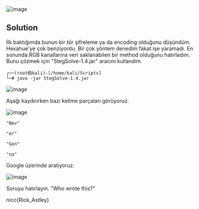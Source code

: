 ![image](https://user-images.githubusercontent.com/88983987/224676198-f4eac382-9389-4938-a47b-2f81570b6b42.png)

## Solution

İlk baktığımda bunun bir tür şifreleme ya da encoding olduğunu düşündüm. Hexahue'ye çok benziyordu. Bir çok yöntem denedim fakat işe yaramadı. En sonunda RGB kanallarına veri saklanabilen bir method olduğunu hatırladım. Bunu çözmek için "StegSolve-1.4.jar" aracını kullandım.
```
┌──(root㉿kali)-[/home/kali/Scripts]
└─# java -jar StegSolve-1.4.jar          
```

![image](https://user-images.githubusercontent.com/88983987/224677792-17448a92-917d-48ec-bb5d-7f3a3238bd0e.png)

Aşağı kaydırırken bazı kelime parçaları görüyoruz.

![image](https://user-images.githubusercontent.com/88983987/224677954-c407f0f8-d403-4083-b42b-4540f24ca00d.png)
```
"Nev"

"er"

"Gon"

"na"
```

Google üzerinde aratıyoruz.

![image](https://user-images.githubusercontent.com/88983987/224678247-e7455440-285d-4334-a9d2-bf9da1eab0f4.png)

Soruyu hatırlayın. "Who wrote this?"

nicc{Rick_Astley}

